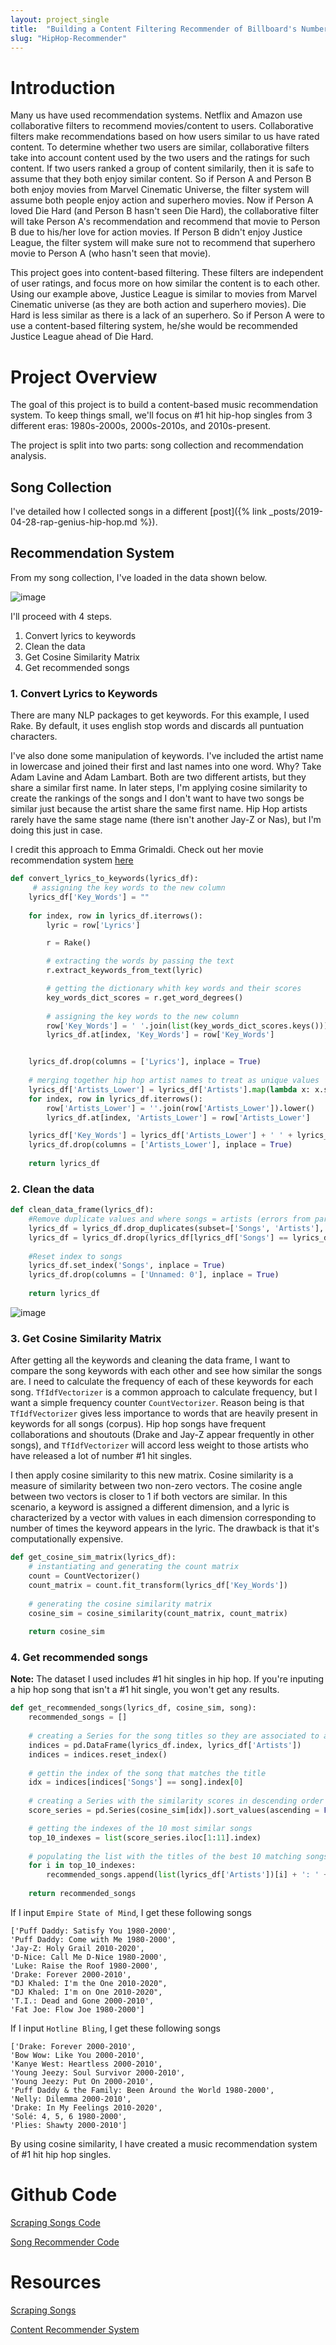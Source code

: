 ```yaml
---
layout: project_single
title:  "Building a Content Filtering Recommender of Billboard's Number One Hip Hop Singles From 3 Different Decades"
slug: "HipHop-Recommender"
---
```


# Introduction

Many us have used recommendation systems. Netflix and Amazon use collaborative filters to recommend movies/content to users. Collaborative filters make recommendations based on how users similar to us have rated content. To determine whether two users are similar, collaborative filters take into account content used by the two users and the ratings for such content. If two users ranked a group of content similarily, then it is safe to assume that they both enjoy similar content. So if Person A and Person B both enjoy movies from Marvel Cinematic Universe, the filter system will assume both people enjoy action and superhero movies. Now if Person A loved Die Hard (and Person B hasn't seen Die Hard), the collaborative filter will take Person A's recommendation and recommend that movie to Person B due to his/her love for action movies. If Person B didn't enjoy Justice League, the filter system will make sure not to recommend that superhero movie to Person A (who hasn't seen that movie).

This project goes into content-based filtering. These filters are independent of user ratings, and focus more on how similar the content is to each other. Using our example above, Justice League is similar to movies from Marvel Cinematic universe (as they are both action and superhero movies). Die Hard is less similar as there is a lack of an superhero. So if Person A were to use a content-based filtering system, he/she would be recommended Justice League ahead of Die Hard. 

# Project Overview

The goal of this project is to build a content-based music recommendation system. To keep things small, we'll focus on #1 hit hip-hop singles from 3 different eras: 1980s-2000s, 2000s-2010s, and 2010s-present. 

The project is split into two parts: song collection and recommendation analysis. 

## Song Collection 

I've detailed how I collected songs in a different [post]({% link _posts/2019-04-28-rap-genius-hip-hop.md %}). 

## Recommendation System

From my song collection, I've loaded in the data shown below. 

![image]({{site.url}}/images/projects/genius-parser/GeniusParserResults.png)

I'll proceed with 4 steps.

1. Convert lyrics to keywords
2. Clean the data
3. Get Cosine Similarity Matrix
4. Get recommended songs

### 1. Convert Lyrics to Keywords

There are many NLP packages to get keywords. For this example, I used Rake. By default, it uses english stop words and discards all puntuation characters. 

I've also done some manipulation of keywords. I've included the artist name in lowercase and joined their first and last names into one word. Why? Take Adam Lavine and Adam Lambart. Both are two different artists, but they share a similar first name. In later steps, I'm applying cosine similarity to create the rankings of the songs and I don't want to have two songs be similar just because the artist share the same first name. Hip Hop artists rarely have the same stage name (there isn't another Jay-Z or Nas), but I'm doing this just in case. 

I credit this approach to Emma Grimaldi. Check out her movie recommendation system [here](https://towardsdatascience.com/how-to-build-from-scratch-a-content-based-movie-recommender-with-natural-language-processing-25ad400eb243)

```python
def convert_lyrics_to_keywords(lyrics_df):
     # assigning the key words to the new column
    lyrics_df['Key_Words'] = ""
      
    for index, row in lyrics_df.iterrows():
        lyric = row['Lyrics']

        r = Rake()

        # extracting the words by passing the text
        r.extract_keywords_from_text(lyric)

        # getting the dictionary whith key words and their scores
        key_words_dict_scores = r.get_word_degrees()
    
        # assigning the key words to the new column
        row['Key_Words'] = ' '.join(list(key_words_dict_scores.keys()))
        lyrics_df.at[index, 'Key_Words'] = row['Key_Words']


    lyrics_df.drop(columns = ['Lyrics'], inplace = True)
    
    # merging together hip hop artist names to treat as unique values
    lyrics_df['Artists_Lower'] = lyrics_df['Artists'].map(lambda x: x.split(' '))
    for index, row in lyrics_df.iterrows():
        row['Artists_Lower'] = ''.join(row['Artists_Lower']).lower()
        lyrics_df.at[index, 'Artists_Lower'] = row['Artists_Lower']

    lyrics_df['Key_Words'] = lyrics_df['Artists_Lower'] + ' ' + lyrics_df['Key_Words']
    lyrics_df.drop(columns = ['Artists_Lower'], inplace = True)
    
    return lyrics_df
```

### 2. Clean the data

```python
def clean_data_frame(lyrics_df):
    #Remove duplicate values and where songs = artists (errors from parsing)
    lyrics_df = lyrics_df.drop_duplicates(subset=['Songs', 'Artists'], keep='first')
    lyrics_df = lyrics_df.drop(lyrics_df[lyrics_df['Songs'] == lyrics_df['Artists']].index)
    
    #Reset index to songs
    lyrics_df.set_index('Songs', inplace = True)
    lyrics_df.drop(columns = ['Unnamed: 0'], inplace = True) 
    
    return lyrics_df
```

![image]({{site.url}}/images/projects/genius-parser/GeniusParserResultsCleaned.png)

### 3. Get Cosine Similarity Matrix

After getting all the keywords and cleaning the data frame, I want to compare the song keywords with each other and see how similar the songs are. I need to calculate the frequency of each of these keywords for each song. `TfIdfVectorizer` is a common approach to calculate frequency, but I want a simple frequency counter `CountVectorizer`. Reason being is that `TfIdfVectorizer` gives less importance to words that are heavily present in keywords for all songs (corpus). Hip hop songs have frequent collaborations and shoutouts (Drake and Jay-Z appear frequently in other songs), and `TfIdfVectorizer` will accord less weight to those artists who have released a lot of number #1 hit singles. 

I then apply cosine similarity to this new matrix. Cosine similarity is a measure of similarity between two non-zero vectors. The cosine angle between two vectors is closer to 1 if both vectors are similar. In this scenario, a keyword is assigned a different dimension, and a lyric is characterized by a vector with values in each dimension corresponding to number of times the keyword appears in the lyric. The drawback is that it's computationally expensive.

```python
def get_cosine_sim_matrix(lyrics_df):
    # instantiating and generating the count matrix
    count = CountVectorizer()
    count_matrix = count.fit_transform(lyrics_df['Key_Words'])
    
    # generating the cosine similarity matrix
    cosine_sim = cosine_similarity(count_matrix, count_matrix) 
    
    return cosine_sim
```

### 4. Get recommended songs

**Note:** The dataset I used includes #1 hit singles in hip hop. If you're inputing a hip hop song that isn't a #1 hit single, you won't get any results. 

```python
def get_recommended_songs(lyrics_df, cosine_sim, song):  
    recommended_songs = []
    
    # creating a Series for the song titles so they are associated to an ordered numerical
    indices = pd.DataFrame(lyrics_df.index, lyrics_df['Artists'])
    indices = indices.reset_index()
    
    # gettin the index of the song that matches the title
    idx = indices[indices['Songs'] == song].index[0]
    
    # creating a Series with the similarity scores in descending order
    score_series = pd.Series(cosine_sim[idx]).sort_values(ascending = False)

    # getting the indexes of the 10 most similar songs
    top_10_indexes = list(score_series.iloc[1:11].index)
    
    # populating the list with the titles of the best 10 matching songs
    for i in top_10_indexes:
        recommended_songs.append(list(lyrics_df['Artists'])[i] + ': ' + list(lyrics_df.index)[i] + " " + list(lyrics_df['Era'])[i])
    
    return recommended_songs
```

If I input `Empire State of Mind`, I get these following songs

```
['Puff Daddy: Satisfy You 1980-2000', 
'Puff Daddy: Come with Me 1980-2000', 
'Jay-Z: Holy Grail 2010-2020', 
'D-Nice: Call Me D-Nice 1980-2000', 
'Luke: Raise the Roof 1980-2000', 
'Drake: Forever 2000-2010', 
"DJ Khaled: I'm the One 2010-2020", 
"DJ Khaled: I'm on One 2010-2020", 
'T.I.: Dead and Gone 2000-2010', 
'Fat Joe: Flow Joe 1980-2000']
```

If I input `Hotline Bling`, I get these following songs

```
['Drake: Forever 2000-2010', 
'Bow Wow: Like You 2000-2010', 
'Kanye West: Heartless 2000-2010', 
'Young Jeezy: Soul Survivor 2000-2010', 
'Young Jeezy: Put On 2000-2010', 
'Puff Daddy & the Family: Been Around the World 1980-2000', 
'Nelly: Dilemma 2000-2010', 
'Drake: In My Feelings 2010-2020', 
'Solé: 4, 5, 6 1980-2000', 
'Plies: Shawty 2000-2010']
```

By using cosine similarity, I have created a music recommendation system of #1 hit hip hop singles. 

# Github Code

[Scraping Songs Code](https://github.com/hd2zm/Data-Science-Projects/blob/master/Music/Genius/GeniusParser.py)

[Song Recommender Code](https://github.com/hd2zm/Data-Science-Projects/blob/master/Music/Genius/SongRecommender.py)

# Resources

[Scraping Songs](https://dev.to/willamesoares/how-to-integrate-spotify-and-genius-api-to-easily-crawl-song-lyrics-with-python-4o62)

[Content Recommender System](https://towardsdatascience.com/how-to-build-from-scratch-a-content-based-movie-recommender-with-natural-language-processing-25ad400eb243)

